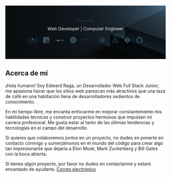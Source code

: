 ![banner image](/images//banner-image.png)
<!-- ![banner image][banner-image] -->


## Acerca de mí

¡Hola humano! Soy Edward Raga, un Desarrollador Web Full Stack Junior, me apasiona hacer que los sitios web parezcan más atractivos que una taza de café en una habitación llena de desarrolladores sedientos de conocimiento.

En mi tiempo libre, me encanta enfocarme en mejorar constantemente mis habilidades técnicas y construir proyectos hermosos que impulsen mi carrera profesional. Me gusta estar al tanto de las últimas tendencias y tecnologías en el campo del desarrollo.

Si quieres que colaboremos juntos en un proyecto, no dudes en ponerte en contacto conmigo y sumerjámonos en el mundo del código para crear algo tan impresionante que dejaría a Elon Musk, Mark Zuckerberg y Bill Gates con la boca abierta.

Si tienes algún proyecto, por favor no dudes en contactarme y estaré encantado de ayudarte. [Correo electrónico](mailto:edwardraga@icloud.com)